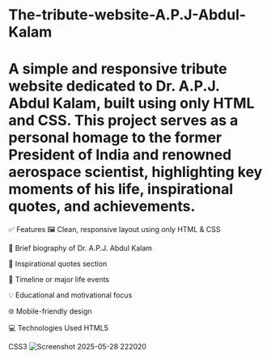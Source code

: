 # The-tribute-website-A.P.J-Abdul-Kalam
# A simple and responsive tribute website dedicated to Dr. A.P.J. Abdul Kalam, built using only HTML and CSS. This project serves as a personal homage to the former President of India and renowned aerospace scientist, highlighting key moments of his life, inspirational quotes, and achievements.

✅ Features
🖼️ Clean, responsive layout using only HTML & CSS

📖 Brief biography of Dr. A.P.J. Abdul Kalam

🧠 Inspirational quotes section

📆 Timeline or major life events

💡 Educational and motivational focus

🌐 Mobile-friendly design

💻 Technologies Used
HTML5

CSS3
![Screenshot 2025-05-28 222020](https://github.com/user-attachments/assets/7f72eeb0-134d-42c1-97ee-fb001e6cb6ae)
